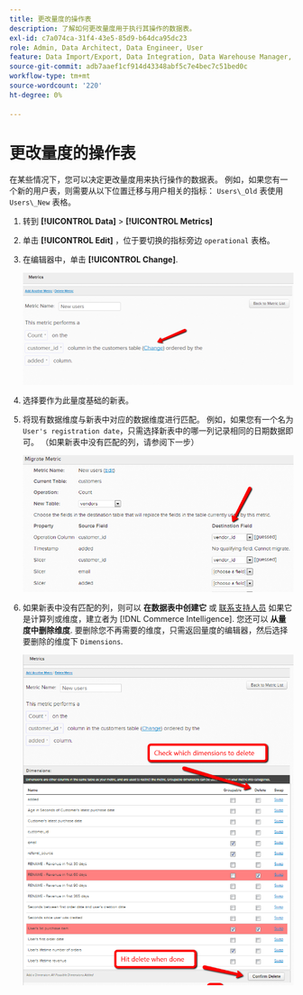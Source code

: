 ```yaml
---
title: 更改量度的操作表
description: 了解如何更改量度用于执行其操作的数据表。
exl-id: c7a074ca-31f4-43e5-85d9-b64dca95dc23
role: Admin, Data Architect, Data Engineer, User
feature: Data Import/Export, Data Integration, Data Warehouse Manager, Commerce Tables
source-git-commit: adb7aaef1cf914d43348abf5c7e4bec7c51bed0c
workflow-type: tm+mt
source-wordcount: '220'
ht-degree: 0%

---
```


# 更改量度的操作表

在某些情况下，您可以决定更改量度用来执行操作的数据表。 例如，如果您有一个新的用户表，则需要从以下位置迁移与用户相关的指标：  `Users\_Old` 表使用 `Users\_New` 表格。

1. 转到 **[!UICONTROL Data]** > **[!UICONTROL Metrics]**
1. 单击 **[!UICONTROL Edit]** ，位于要切换的指标旁边 `operational` 表格。
1. 在编辑器中，单击 **[!UICONTROL Change]**.

   ![](../../assets/change-metrics-1.png)
1. 选择要作为此量度基础的新表。
1. 将现有数据维度与新表中对应的数据维度进行匹配。 例如，如果您有一个名为 `User's registration date`，只需选择新表中的哪一列记录相同的日期数据即可。 （如果新表中没有匹配的列，请参阅下一步）

   ![](../../assets/change-metrics-2.png)

1. 如果新表中没有匹配的列，则可以 **在数据表中创建它** 或 [联系支持人员](https://experienceleague.adobe.com/docs/commerce-knowledge-base/kb/troubleshooting/miscellaneous/mbi-service-policies.html) 如果它是计算列或维度，建立者为 [!DNL Commerce Intelligence]. 您还可以 **从量度中删除维度**. 要删除您不再需要的维度，只需返回量度的编辑器，然后选择要删除的维度下 `Dimensions`.

   ![](../../assets/change-metrics-3.png)
